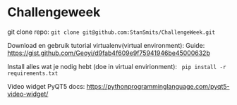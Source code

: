 # Challengeweek

git clone repo:
``` git clone git@github.com:StanSmits/ChallengeWeek.git	```

Download en gebruik tutorial virtualenv(virtual environment):
Guide:
https://gist.github.com/Geoyi/d9fab4f609e9f75941946be45000632b

Install alles wat je nodig hebt (doe in virtual envirionment):
 `` pip install -r requirements.txt``

Video widget PyQT5 docs:
https://pythonprogramminglanguage.com/pyqt5-video-widget/
